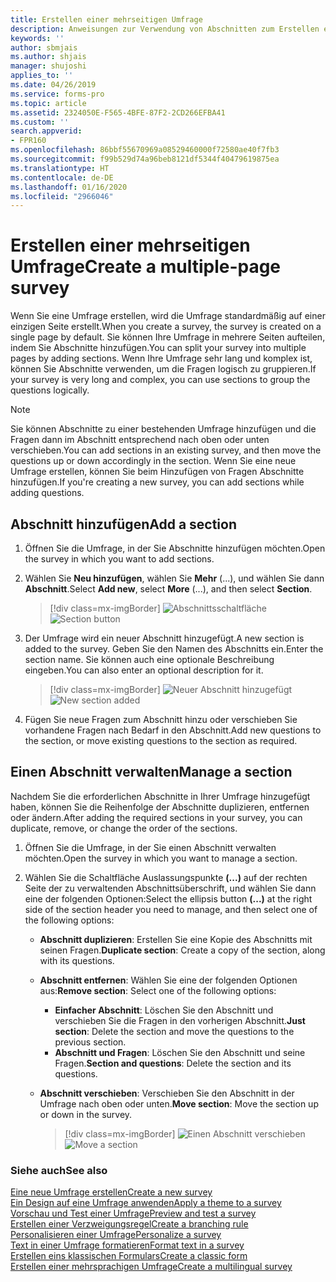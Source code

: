 ```yaml
---
title: Erstellen einer mehrseitigen Umfrage
description: Anweisungen zur Verwendung von Abschnitten zum Erstellen einer mehrseitigen Umfrage mit Microsoft Forms Pro
keywords: ''
author: sbmjais
ms.author: shjais
manager: shujoshi
applies_to: ''
ms.date: 04/26/2019
ms.service: forms-pro
ms.topic: article
ms.assetid: 2324050E-F565-4BFE-87F2-2CD266EFBA41
ms.custom: ''
search.appverid:
- FPR160
ms.openlocfilehash: 86bbf55670969a08529460000f72580ae40f7fb3
ms.sourcegitcommit: f99b529d74a96beb8121df5344f40479619875ea
ms.translationtype: HT
ms.contentlocale: de-DE
ms.lasthandoff: 01/16/2020
ms.locfileid: "2966046"
---
```

# <a name="create-a-multiple-page-survey"></a><span data-ttu-id="ba706-103">Erstellen einer mehrseitigen Umfrage</span><span class="sxs-lookup"><span data-stu-id="ba706-103">Create a multiple-page survey</span></span>

<span data-ttu-id="ba706-104">Wenn Sie eine Umfrage erstellen, wird die Umfrage standardmäßig auf einer einzigen Seite erstellt.</span><span class="sxs-lookup"><span data-stu-id="ba706-104">When you create a survey, the survey is created on a single page by default.</span></span> <span data-ttu-id="ba706-105">Sie können Ihre Umfrage in mehrere Seiten aufteilen, indem Sie Abschnitte hinzufügen.</span><span class="sxs-lookup"><span data-stu-id="ba706-105">You can split your survey into multiple pages by adding sections.</span></span> <span data-ttu-id="ba706-106">Wenn Ihre Umfrage sehr lang und komplex ist, können Sie Abschnitte verwenden, um die Fragen logisch zu gruppieren.</span><span class="sxs-lookup"><span data-stu-id="ba706-106">If your survey is very long and complex, you can use sections to group the questions logically.</span></span>

> [!NOTE]
> <span data-ttu-id="ba706-107">Sie können Abschnitte zu einer bestehenden Umfrage hinzufügen und die Fragen dann im Abschnitt entsprechend nach oben oder unten verschieben.</span><span class="sxs-lookup"><span data-stu-id="ba706-107">You can add sections in an existing survey, and then move the questions up or down accordingly in the section.</span></span> <span data-ttu-id="ba706-108">Wenn Sie eine neue Umfrage erstellen, können Sie beim Hinzufügen von Fragen Abschnitte hinzufügen.</span><span class="sxs-lookup"><span data-stu-id="ba706-108">If you're creating a new survey, you can add sections while adding questions.</span></span>

## <a name="add-a-section"></a><span data-ttu-id="ba706-109">Abschnitt hinzufügen</span><span class="sxs-lookup"><span data-stu-id="ba706-109">Add a section</span></span>

1.  <span data-ttu-id="ba706-110">Öffnen Sie die Umfrage, in der Sie Abschnitte hinzufügen möchten.</span><span class="sxs-lookup"><span data-stu-id="ba706-110">Open the survey in which you want to add sections.</span></span>

2.  <span data-ttu-id="ba706-111">Wählen Sie **Neu hinzufügen**, wählen Sie **Mehr** (...), und wählen Sie dann **Abschnitt**.</span><span class="sxs-lookup"><span data-stu-id="ba706-111">Select **Add new**, select **More** (...), and then select **Section**.</span></span>

    > [!div class=mx-imgBorder]
    > <span data-ttu-id="ba706-112">![Abschnittsschaltfläche](media/section-button.png "Abschnittsschaltfläche")</span><span class="sxs-lookup"><span data-stu-id="ba706-112">![Section button](media/section-button.png "Section button")</span></span>

3.  <span data-ttu-id="ba706-113">Der Umfrage wird ein neuer Abschnitt hinzugefügt.</span><span class="sxs-lookup"><span data-stu-id="ba706-113">A new section is added to the survey.</span></span> <span data-ttu-id="ba706-114">Geben Sie den Namen des Abschnitts ein.</span><span class="sxs-lookup"><span data-stu-id="ba706-114">Enter the section name.</span></span> <span data-ttu-id="ba706-115">Sie können auch eine optionale Beschreibung eingeben.</span><span class="sxs-lookup"><span data-stu-id="ba706-115">You can also enter an optional description for it.</span></span>

    > [!div class=mx-imgBorder]
    > <span data-ttu-id="ba706-116">![Neuer Abschnitt hinzugefügt](media/section-name.png "Neuer Abschnitt hinzugefügt")</span><span class="sxs-lookup"><span data-stu-id="ba706-116">![New section added](media/section-name.png "New section added")</span></span>

4.  <span data-ttu-id="ba706-117">Fügen Sie neue Fragen zum Abschnitt hinzu oder verschieben Sie vorhandene Fragen nach Bedarf in den Abschnitt.</span><span class="sxs-lookup"><span data-stu-id="ba706-117">Add new questions to the section, or move existing questions to the section as required.</span></span>

## <a name="manage-a-section"></a><span data-ttu-id="ba706-118">Einen Abschnitt verwalten</span><span class="sxs-lookup"><span data-stu-id="ba706-118">Manage a section</span></span>

<span data-ttu-id="ba706-119">Nachdem Sie die erforderlichen Abschnitte in Ihrer Umfrage hinzugefügt haben, können Sie die Reihenfolge der Abschnitte duplizieren, entfernen oder ändern.</span><span class="sxs-lookup"><span data-stu-id="ba706-119">After adding the required sections in your survey, you can duplicate, remove, or change the order of the sections.</span></span>

1.  <span data-ttu-id="ba706-120">Öffnen Sie die Umfrage, in der Sie einen Abschnitt verwalten möchten.</span><span class="sxs-lookup"><span data-stu-id="ba706-120">Open the survey in which you want to manage a section.</span></span>

2.  <span data-ttu-id="ba706-121">Wählen Sie die Schaltfläche Auslassungspunkte **(...)** auf der rechten Seite der zu verwaltenden Abschnittsüberschrift, und wählen Sie dann eine der folgenden Optionen:</span><span class="sxs-lookup"><span data-stu-id="ba706-121">Select the ellipsis button **(...)** at the right side of the section header you need to manage, and then select one of the following options:</span></span>

    - <span data-ttu-id="ba706-122">**Abschnitt duplizieren**: Erstellen Sie eine Kopie des Abschnitts mit seinen Fragen.</span><span class="sxs-lookup"><span data-stu-id="ba706-122">**Duplicate section**: Create a copy of the section, along with its questions.</span></span>
    - <span data-ttu-id="ba706-123">**Abschnitt entfernen**: Wählen Sie eine der folgenden Optionen aus:</span><span class="sxs-lookup"><span data-stu-id="ba706-123">**Remove section**: Select one of the following options:</span></span>
        - <span data-ttu-id="ba706-124">**Einfacher Abschnitt**: Löschen Sie den Abschnitt und verschieben Sie die Fragen in den vorherigen Abschnitt.</span><span class="sxs-lookup"><span data-stu-id="ba706-124">**Just section**: Delete the section and move the questions to the previous section.</span></span>
        - <span data-ttu-id="ba706-125">**Abschnitt und Fragen**: Löschen Sie den Abschnitt und seine Fragen.</span><span class="sxs-lookup"><span data-stu-id="ba706-125">**Section and questions**: Delete the section and its questions.</span></span>
    - <span data-ttu-id="ba706-126">**Abschnitt verschieben**: Verschieben Sie den Abschnitt in der Umfrage nach oben oder unten.</span><span class="sxs-lookup"><span data-stu-id="ba706-126">**Move section**: Move the section up or down in the survey.</span></span>

        > [!div class=mx-imgBorder]
        > <span data-ttu-id="ba706-127">![Einen Abschnitt verschieben](media/move-section.png "Einen Abschnitt verschieben")</span><span class="sxs-lookup"><span data-stu-id="ba706-127">![Move a section](media/move-section.png "Move a section")</span></span>

### <a name="see-also"></a><span data-ttu-id="ba706-128">Siehe auch</span><span class="sxs-lookup"><span data-stu-id="ba706-128">See also</span></span>

[<span data-ttu-id="ba706-129">Eine neue Umfrage erstellen</span><span class="sxs-lookup"><span data-stu-id="ba706-129">Create a new survey</span></span>](create-new-survey.md)<br>
[<span data-ttu-id="ba706-130">Ein Design auf eine Umfrage anwenden</span><span class="sxs-lookup"><span data-stu-id="ba706-130">Apply a theme to a survey</span></span>](apply-theme.md)<br>
[<span data-ttu-id="ba706-131">Vorschau und Test einer Umfrage</span><span class="sxs-lookup"><span data-stu-id="ba706-131">Preview and test a survey</span></span>](preview-test-survey.md)<br>
[<span data-ttu-id="ba706-132">Erstellen einer Verzweigungsregel</span><span class="sxs-lookup"><span data-stu-id="ba706-132">Create a branching rule</span></span>](create-branching-rule.md)<br>
[<span data-ttu-id="ba706-133">Personalisieren einer Umfrage</span><span class="sxs-lookup"><span data-stu-id="ba706-133">Personalize a survey</span></span>](personalize-survey.md)<br>
[<span data-ttu-id="ba706-134">Text in einer Umfrage formatieren</span><span class="sxs-lookup"><span data-stu-id="ba706-134">Format text in a survey</span></span>](survey-text-format.md)<br>
[<span data-ttu-id="ba706-135">Erstellen eins klassischen Formulars</span><span class="sxs-lookup"><span data-stu-id="ba706-135">Create a classic form</span></span>](create-classic-form.md)<br>
[<span data-ttu-id="ba706-136">Erstellen einer mehrsprachigen Umfrage</span><span class="sxs-lookup"><span data-stu-id="ba706-136">Create a multilingual survey</span></span>](create-multilingual-survey.md)
